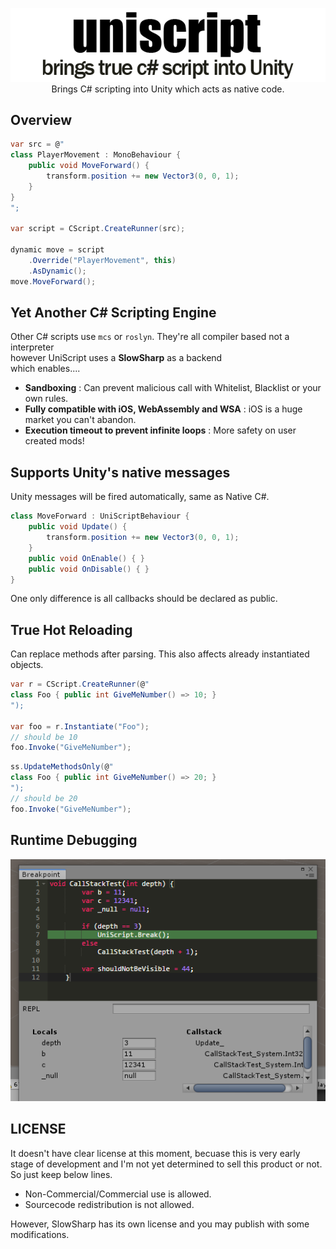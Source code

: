 <p align="center">
<img src="uniscript.png" /><br>
Brings C# scripting into Unity which acts as native code.
</p>

Overview
----
```cs
var src = @"
class PlayerMovement : MonoBehaviour {
    public void MoveForward() {
        transform.position += new Vector3(0, 0, 1);
    }
}
";

var script = CScript.CreateRunner(src);

dynamic move = script
    .Override("PlayerMovement", this)
    .AsDynamic();
move.MoveForward();
```

Yet Another C# Scripting Engine
---
Other C# scripts use `mcs` or `roslyn`. They're all compiler based not a interpreter<br>
however UniScript uses a __SlowSharp__ as a backend<br>
which enables....
* __Sandboxing__ : Can prevent malicious call with Whitelist, Blacklist or your own rules.
* __Fully compatible with iOS, WebAssembly and WSA__ : iOS is a huge market you can't abandon.
* __Execution timeout to prevent infinite loops__ : More safety on user created mods!

Supports Unity's native messages
----
Unity messages will be fired automatically, same as Native C#.
```cs
class MoveForward : UniScriptBehaviour { 
    public void Update() {
        transform.position += new Vector3(0, 0, 1);
    }
    public void OnEnable() { }
    public void OnDisable() { }
}
```
One only difference is all callbacks should be declared as public.

True Hot Reloading
----
Can replace methods after parsing. This also affects already instantiated objects. 
```cs
var r = CScript.CreateRunner(@"
class Foo { public int GiveMeNumber() => 10; }
");

var foo = r.Instantiate("Foo");
// should be 10
foo.Invoke("GiveMeNumber");
```
```cs
ss.UpdateMethodsOnly(@"
class Foo { public int GiveMeNumber() => 20; }
");
// should be 20
foo.Invoke("GiveMeNumber");
```


Runtime Debugging
----
<img src="debug.png" />

LICENSE
----
It doesn't have clear license at this moment, becuase this is very early stage of development and I'm not yet determined to sell this product or not.<br>
So just keep below lines.

* Non-Commercial/Commercial use is allowed.
* Sourcecode redistribution is not allowed.

However, SlowSharp has its own license and you may publish with some modifications.
